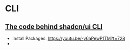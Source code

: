 # CLI

## [The code behind shadcn/ui CLI](https://www.youtube.com/watch?v=-y6aPewP1TM)

- Install Packages: https://youtu.be/-y6aPewP1TM?t=728
- 